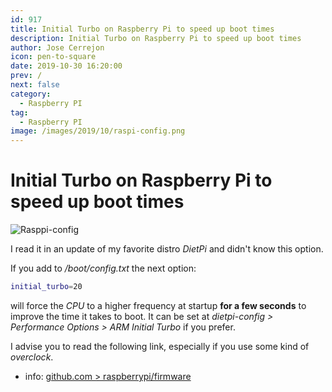 ```yaml
---
id: 917
title: Initial Turbo on Raspberry Pi to speed up boot times
description: Initial Turbo on Raspberry Pi to speed up boot times
author: Jose Cerrejon
icon: pen-to-square
date: 2019-10-30 16:20:00
prev: /
next: false
category:
  - Raspberry PI
tag:
  - Raspberry PI
image: /images/2019/10/raspi-config.png
---
```


# Initial Turbo on Raspberry Pi to speed up boot times

![Rasppi-config](/images/2019/10/raspi-config.png)

I read it in an update of my favorite distro *DietPi* and didn't know this option.

If you add to */boot/config.txt* the next option:

```bash
initial_turbo=20
```

will force the *CPU* to a higher frequency at startup **for a few seconds** to improve the time it takes to boot. It can be set at *dietpi-config > Performance Options > ARM Initial Turbo* if you prefer.

I advise you to read the following link, especially if you use some kind of *overclock*.

+ info: [github.com > raspberrypi/firmware](https://github.com/raspberrypi/firmware/issues/1005)


